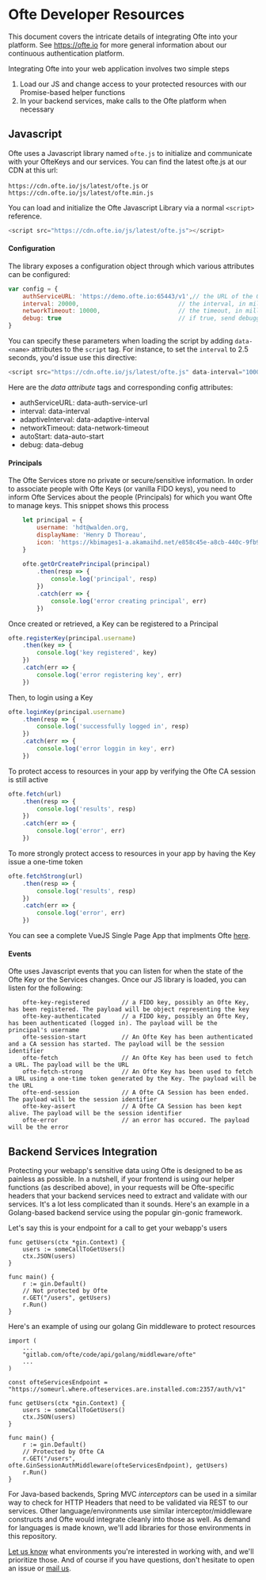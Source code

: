 # Ofte Developer Resources

This document covers the intricate details of integrating Ofte into your platform. See https://ofte.io for more general information about our continuous authentication platform.

Integrating Ofte into your web application involves two simple steps

1. Load our JS and change access to your protected resources with our Promise-based helper functions
2. In your backend services, make calls to the Ofte platform when necessary 

## Javascript

Ofte uses a Javascript library named `ofte.js` to initialize and communicate with your OfteKeys and our services. You can find the latest ofte.js at our CDN at this url:

```https://cdn.ofte.io/js/latest/ofte.js``` or ```https://cdn.ofte.io/js/latest/ofte.min.js```


You can load and initialize the Ofte Javascript Library via a normal `<script>` reference.

```javascript
<script src="https://cdn.ofte.io/js/latest/ofte.js"></script>
```

#### Configuration
The library exposes a configuration object through which various attributes can be configured:

```javascript
var config = {
    authServiceURL: 'https://demo.ofte.io:65443/v1',// the URL of the Ofte Auth Service (dependent on your implementation)
    interval: 20000,                            // the interval, in milliseconds, of continuous authentication
    networkTimeout: 10000,                      // the timeout, in millseconds, for network requests
    debug: true                                 // if true, send debugging output to the console
}
```

You can specify these parameters when loading the script by adding `data-<name>` attributes to the `script` tag. For instance, to set the `interval` to 2.5 seconds, you'd issue use this directive:

```javascript
<script src="https://cdn.ofte.io/js/latest/ofte.js" data-interval="10000"></script>
```

Here are the <i>data attribute</i> tags and corresponding config attributes:

* authServiceURL: data-auth-service-url
* interval: data-interval
* adaptiveInterval: data-adaptive-interval
* networkTimeout: data-network-timeout
* autoStart: data-auto-start
* debug: data-debug


#### Principals
The Ofte Services store no private or secure/sensitive information. In order to associate people with Ofte Keys (or vanilla FIDO keys), you need to inform Ofte Services about
the people (Principals) for which you want Ofte to manage keys. This snippet shows this process

```javascript
    let principal = {
        username: 'hdt@walden.org,
        displayName: 'Henry D Thoreau',
        icon: 'https://kbimages1-a.akamaihd.net/e858c45e-a8cb-440c-9fb9-6308282cd3bb/166/300/False/henry-david-thoreau-7.jpg'
    }
    
    ofte.getOrCreatePrincipal(principal)
        .then(resp => {
            console.log('principal', resp)
        })
        .catch(err => {
            console.log('error creating principal', err)
        })
```

Once created or retrieved, a Key can be registered to a Principal

```javascript
ofte.registerKey(principal.username)
    .then(key => {
        console.log('key registered', key)
    })
    .catch(err => {
        console.log('error registering key', err)
    })
```

Then, to login using a Key
```javascript
ofte.loginKey(principal.username)
    .then(resp => {
        console.log('successfully logged in', resp)
    })
    .catch(err => {
        console.log('error loggin in key', err)
    })
```

To protect access to resources in your app by verifying the Ofte CA session is still active

```javascript
ofte.fetch(url)
    .then(resp => {
        console.log('results', resp)
    })
    .catch(err => {
        console.log('error', err)
    })
```

To more strongly protect access to resources in your app by having the Key issue a one-time token

```javascript
ofte.fetchStrong(url)
    .then(resp => {
        console.log('results', resp)
    })
    .catch(err => {
        console.log('error', err)
    })
```

You can see a complete VueJS Single Page App that implments Ofte [here](https://gitlab.com/ofte/example-portal-vuejs-golang/-/tree/ofte-ca).

#### Events
Ofte uses Javascript events that you can listen for when the state of the Ofte Key or the Services changes. Once our JS library is loaded, you can listen for the following:

```
    ofte-key-registered         // a FIDO key, possibly an Ofte Key, has been registered. The payload will be object representing the key
    ofte-key-authenticated      // a FIDO key, possibly an Ofte Key, has been authenticated (logged in). The payload will be the principal's username
    ofte-session-start          // An Ofte Key has been authenticated and a CA session has started. The payload will be the session identifier
    ofte-fetch                  // An Ofte Key has been used to fetch a URL. The payload will be the URL
    ofte-fetch-strong           // An Ofte Key has been used to fetch a URL using a one-time token generated by the Key. The payload will be the URL
    ofte-end-session            // A Ofte CA Session has been ended. The payload will be the session identifier
    ofte-key-assert             // A Ofte CA Session has been kept alive. The payload will be the session identifier
    ofte-error                  // an error has occured. The payload will be the error
```

## Backend Services Integration

Protecting your webapp's sensitive data using Ofte is designed to be as painless as possible. In a nutshell, if your frontend is using our helper functions (as described above), in your requests will be Ofte-specific headers that your backend services need to extract and validate with our services. It's a lot less complicated than it sounds. Here's an example in a Golang-based backend service using the popular gin-gonic framework.

Let's say this is your endpoint for a call to get your webapp's users

```golang
func getUsers(ctx *gin.Context) {
    users := someCallToGetUsers()
    ctx.JSON(users)
}

func main() {
    r := gin.Default()
    // Not protected by Ofte
    r.GET("/users", getUsers)
    r.Run()
}
```

Here's an example of using our golang Gin middleware to protect resources

```golang
import (
    ...
    "gitlab.com/ofte/code/api/golang/middleware/ofte"
    ...
)

const ofteServicesEndpoint = "https://someurl.where.ofteservices.are.installed.com:2357/auth/v1"

func getUsers(ctx *gin.Context) {
    users := someCallToGetUsers()
    ctx.JSON(users)
}

func main() {
    r := gin.Default()
    // Protected by Ofte CA
    r.GET("/users", ofte.GinSessionAuthMiddleware(ofteServicesEndpoint), getUsers)
    r.Run()
}
```

For Java-based backends, Spring MVC *interceptors* can be used in a similar way to check for HTTP Headers that need to be validated via REST to our services. Other language/environments use similar interceptor/middleware constructs and Ofte would integrate cleanly into those as well. As demand for languages is made known, we'll add libraries for those environments in this repository.

[Let us know](mailto:info@ofte.io) what environments you're interested in working with, and we'll prioritize those. And of course if you have questions, don't hesitate to open an issue or [mail us](mailto:info@ofte.io).